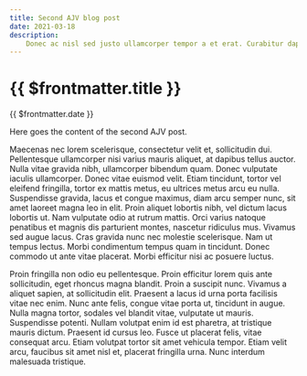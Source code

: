 ```yaml
---
title: Second AJV blog post
date: 2021-03-18
description:
    Donec ac nisl sed justo ullamcorper tempor a et erat. Curabitur dapibus, diam ut imperdiet ultrices, enim mi cursus erat, eu ornare ex urna vitae massa. Maecenas.
---
```


# {{ $frontmatter.title }}

{{ $frontmatter.date }}

Here goes the content of the second AJV post.

Maecenas nec lorem scelerisque, consectetur velit et, sollicitudin dui. Pellentesque ullamcorper nisi varius mauris aliquet, at dapibus tellus auctor. Nulla vitae gravida nibh, ullamcorper bibendum quam. Donec vulputate iaculis ullamcorper. Donec vitae euismod velit. Etiam tincidunt, tortor vel eleifend fringilla, tortor ex mattis metus, eu ultrices metus arcu eu nulla. Suspendisse gravida, lacus et congue maximus, diam arcu semper nunc, sit amet laoreet magna leo in elit. Proin aliquet lobortis nibh, vel dictum lacus lobortis ut. Nam vulputate odio at rutrum mattis. Orci varius natoque penatibus et magnis dis parturient montes, nascetur ridiculus mus. Vivamus sed augue lacus. Cras gravida nunc nec molestie scelerisque. Nam ut tempus lectus. Morbi condimentum tempus quam in tincidunt. Donec commodo ut ante vitae placerat. Morbi efficitur nisi ac posuere luctus.

Proin fringilla non odio eu pellentesque. Proin efficitur lorem quis ante sollicitudin, eget rhoncus magna blandit. Proin a suscipit nunc. Vivamus a aliquet sapien, at sollicitudin elit. Praesent a lacus id urna porta facilisis vitae nec enim. Nunc ante felis, congue vitae porta ut, tincidunt in augue. Nulla magna tortor, sodales vel blandit vitae, vulputate ut mauris. Suspendisse potenti. Nullam volutpat enim id est pharetra, at tristique mauris dictum. Praesent id cursus leo. Fusce ut placerat felis, vitae consequat arcu. Etiam volutpat tortor sit amet vehicula tempor. Etiam velit arcu, faucibus sit amet nisl et, placerat fringilla urna. Nunc interdum malesuada tristique.
